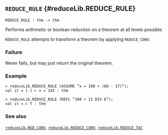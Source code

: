 ## `REDUCE_RULE` {#reduceLib.REDUCE_RULE}


```
REDUCE_RULE : thm -> thm
```



Performs arithmetic or boolean reduction on a theorem at all levels possible.


`REDUCE_RULE` attempts to transform a theorem by applying `REDUCE_CONV`.

### Failure

Never fails, but may just return the original theorem.

### Example

    
    > reduceLib.REDUCE_RULE (ASSUME “x = 100 + (60 - 17)”);
    val it = [.] ⊢ x = 143 : thm
    
    > reduceLib.REDUCE_RULE (REFL “100 + 12 DIV 6”);
    val it = ⊢ T : thm
    

### See also

[`reduceLib.RED_CONV`](#reduceLib.RED_CONV), [`reduceLib.REDUCE_CONV`](#reduceLib.REDUCE_CONV), [`reduceLib.REDUCE_TAC`](#reduceLib.REDUCE_TAC)

